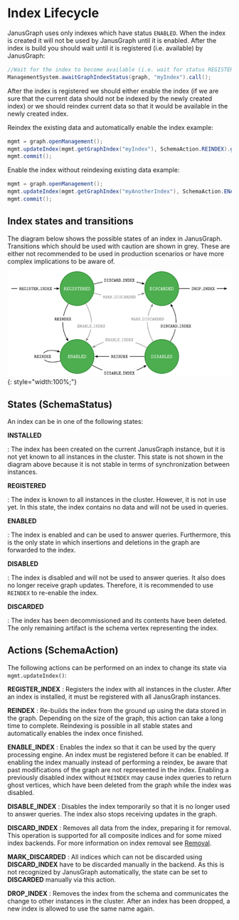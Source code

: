 # Index Lifecycle

JanusGraph uses only indexes which have status `ENABLED`. 
When the index is created it will not be used by JanusGraph until it is enabled. 
After the index is build you should wait until it is registered (i.e. available) by JanusGraph:
```java
//Wait for the index to become available (i.e. wait for status REGISTERED)
ManagementSystem.awaitGraphIndexStatus(graph, "myIndex").call();
```

After the index is registered we should either enable the index (if we are sure that the current data should not be
indexed by the newly created index) or we should reindex current data so that it would be available in the newly created
index.

Reindex the existing data and automatically enable the index example:
```java
mgmt = graph.openManagement();
mgmt.updateIndex(mgmt.getGraphIndex("myIndex"), SchemaAction.REINDEX).get();
mgmt.commit();
```

Enable the index without reindexing existing data example:
```java
mgmt = graph.openManagement();
mgmt.updateIndex(mgmt.getGraphIndex("myAnotherIndex"), SchemaAction.ENABLE_INDEX).get();
mgmt.commit();
```

## Index states and transitions

The diagram below shows the possible states of an index in JanusGraph.
Transitions which should be used with caution are shown in grey.
These are either not recommended to be used in production scenarios or have more complex implications to be aware of.

![States and transitions](index-lifecycle.svg){: style="width:100%;"}

## States (SchemaStatus)
An index can be in one of the following states:

**INSTALLED**

:   The index has been created on the current JanusGraph instance, but it is not yet known to all instances in the
    cluster.
    This state is not shown in the diagram above because it is not stable in terms of synchronization between instances.

**REGISTERED**

:   The index is known to all instances in the cluster.
    However, it is not in use yet.
    In this state, the index contains no data and will not be used in queries.

**ENABLED**

:   The index is enabled and can be used to answer queries.
    Furthermore, this is the only state in which insertions and deletions in the graph are forwarded to the index.

**DISABLED**

:   The index is disabled and will not be used to answer queries.
    It also does no longer receive graph updates.
    Therefore, it is recommended to use `REINDEX` to re-enable the index.

**DISCARDED**

:   The index has been decommissioned and its contents have been deleted.
    The only remaining artifact is the schema vertex representing the index.

## Actions (SchemaAction)
The following actions can be performed on an index to change its state via `mgmt.updateIndex()`:

**REGISTER_INDEX**
:   Registers the index with all instances in the cluster.
    After an index is installed, it must be registered with all JanusGraph instances.

**REINDEX**
:   Re-builds the index from the ground up using the data stored in the graph.
    Depending on the size of the graph, this action can take a long time to complete.
    Reindexing is possible in all stable states and automatically enables the index once finished.

**ENABLE_INDEX**
:   Enables the index so that it can be used by the query processing engine.
    An index must be registered before it can be enabled.
    If enabling the index manually instead of performing a reindex, be aware that past modifications of the graph are
    not represented in the index.
    Enabling a previously disabled index without `REINDEX` may cause index queries to return ghost vertices, which have
    been deleted from the graph while the index was disabled.

**DISABLE_INDEX**
:   Disables the index temporarily so that it is no longer used to answer queries.
    The index also stops receiving updates in the graph.

**DISCARD_INDEX**
:   Removes all data from the index, preparing it for removal.
    This operation is supported for all composite indices and for some mixed index backends.
    For more information on index removal see [Removal](index-removal.md).

**MARK_DISCARDED**
:   All indices which can not be discarded using **DISCARD_INDEX** have to be discarded manually in the backend.
    As this is not recognized by JanusGraph automatically, the state can be set to **DISCARDED** manually via this
    action.

**DROP_INDEX**
:   Removes the index from the schema and communicates the change to other instances in the cluster.
    After an index has been dropped, a new index is allowed to use the same name again.

